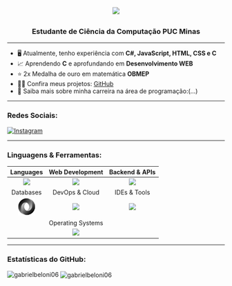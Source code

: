 <h1 align="center">
  <img
    src="https://readme-typing-svg.herokuapp.com/?font=Pacifico&size=35&center=true&vCenter=true&width=500&height=70&duration=4000&lines=Bem-vindo+ao+meu+GitHub&color=00008B"
  />
</h1>
<h3 align="center">Estudante de Ciência da Computação PUC Minas</h3>

---

- 🖥️ Atualmente, tenho experiência com **C#, JavaScript, HTML, CSS e C**
- 📈 Aprendendo **C** e aprofundando em **Desenvolvimento WEB**
- ⭐ 2x Medalha de ouro em matemática **OBMEP**
- 👨‍💻 Confira meus projetos: [GitHub](https://github.com/gabrielbeloni06?tab=repositories)
- 📝 Saiba mais sobre minha carreira na área de programação:(...)

---

<h3 align="left">Redes Sociais:</h3>
<p align="left">
  <a href="https://instagram.com/gabriell_beloni" target="_blank">
    <img src="https://raw.githubusercontent.com/rahuldkjain/github-profile-readme-generator/master/src/images/icons/Social/instagram.svg" alt="Instagram" height="30" width="40" />
  </a>
</p>

---

<h3 align="left">Linguagens & Ferramentas:</h3>
<div align="center">

| Languages | Web Development | Backend & APIs |
|:---:|:---:|:---:|
| <div align="center"><img src="https://skillicons.dev/icons?i=c,cs"/></div> | <div align="center"><img src="https://skillicons.dev/icons?i=html,css,nodejs,js" /><br/></div> | <div align="center"><img src="https://skillicons.dev/icons?i=nodejs" /></div> |
| Databases | DevOps & Cloud | IDEs & Tools |
| <img src="https://raw.githubusercontent.com/devicons/devicon/master/icons/json/json-original.svg" alt="json" width="40" height="40"/> | <div align="center"><img src="https://skillicons.dev/icons?i=aws,azure,git,github" /></div> | <div align="center"><img src="https://skillicons.dev/icons?i=vscode,replit" /></div> |
| | Operating Systems | |
| | <div align="center"><img src="https://skillicons.dev/icons?i=windows" /></div>  | |
</div>

---

<h3 align="left">Estatísticas do GitHub:</h3>
<p><img align="left" src="https://github-readme-stats.vercel.app/api/top-langs?username=gabrielbeloni06&show_icons=true&locale=en&layout=compact&theme=dark" alt="gabrielbeloni06" /></p>
<p>&nbsp;<img align="center" src="https://github-readme-stats.vercel.app/api?username=gabrielbeloni06&show_icons=true&locale=en&theme=dark" alt="gabrielbeloni06" /></p>

